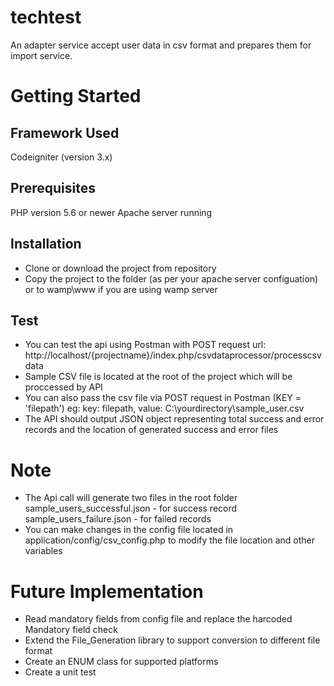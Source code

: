 # techtest
An adapter service accept user data in csv format and prepares them for import service. 

# Getting Started
## Framework Used
Codeigniter (version 3.x)
## Prerequisites 
PHP version 5.6 or newer
Apache server running

## Installation
 - Clone or download the project from repository
 - Copy the project to the folder (as per your apache server configuation) or to wamp\www if you are using wamp server
 
## Test 
 - You can test the api using Postman with POST request
 url: http://localhost/{projectname}/index.php/csvdataprocessor/processcsvdata
 - Sample CSV file is located at the root of the project which will be proccessed by API
 - You can also pass the csv file via POST request in Postman (KEY = 'filepath')
 eg: key: filepath, value:  C:\\yourdirectory\\sample_user.csv
 - The API should output JSON object representing total success and error records and the location of generated success and error files
 
 # Note
 - The Api call will generate two files in the root folder 
   sample_users_successful.json - for success record
   sample_users_failure.json - for failed records
 - You can make changes in the config file located in application/config/csv_config.php to modify the file location and other variables
 
 
 # Future Implementation
 - Read mandatory fields from config file and replace the harcoded Mandatory field check
 - Extend the File_Generation library to support conversion to different file format
 - Create an ENUM class for supported platforms
 - Create a unit test
 
   
